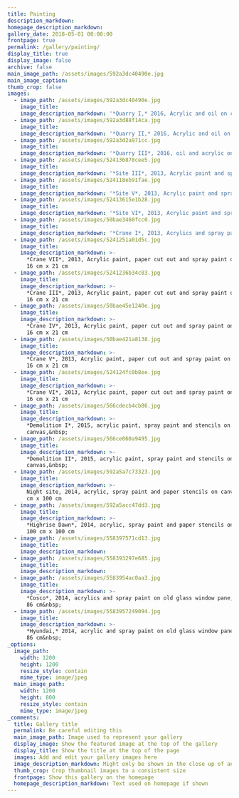 ```yaml
---
title: Painting
description_markdown:
homepage_description_markdown:
gallery_date: 2018-05-01 00:00:00
frontpage: true
permalink: /gallery/painting/
display_title: true
display_image: false
archive: false
main_image_path: /assets/images/592a3dc40490e.jpg
main_image_caption:
thumb_crop: false
images:
  - image_path: /assets/images/592a3dc40490e.jpg
    image_title:
    image_description_markdown: '*Quarry I,* 2016, Acrylic and oil on canvas, 100 cm x 80 cm'
  - image_path: /assets/images/592a3d88f14ca.jpg
    image_title:
    image_description_markdown: '*Quarry II,* 2016, Acrylic and oil on canvas, 100 cm x 80 cm'
  - image_path: /assets/images/592a3d2a971cc.jpg
    image_title:
    image_description_markdown: '*Quarry III*, 2016, oil and acrylic on canvas, 100 cm x 80 cm&nbsp;'
  - image_path: /assets/images/524136878cee5.jpg
    image_title:
    image_description_markdown: '*Site III*, 2013, Acrylic paint and spray paint on canvas, 50 cm x 50 cm'
  - image_path: /assets/images/524118eb91fae.jpg
    image_title:
    image_description_markdown: '*Site V*, 2013, Acrylic paint and spray paint on canvas, 50 cm x 50 cm'
  - image_path: /assets/images/52413615e1b28.jpg
    image_title:
    image_description_markdown: '*Site VI*, 2013, Acrylic paint and spray paint on canvas, 50 cm x 50 cm'
  - image_path: /assets/images/50bae3460fcc0.jpg
    image_title:
    image_description_markdown: '*Crane I*, 2013, Acrylics and spray paint on canvas, 16 cm x 21 cm'
  - image_path: /assets/images/5241251a01d5c.jpg
    image_title:
    image_description_markdown: >-
      *Crane VII*, 2013, Acrylic paint, paper cut out and spray paint on canvas,
      16 cm x 21 cm
  - image_path: /assets/images/5241236b34c83.jpg
    image_title:
    image_description_markdown: >-
      *Crane III*, 2013, Acrylic paint, paper cut out and spray paint on canvas,
      16 cm x 21 cm
  - image_path: /assets/images/50bae45e1240e.jpg
    image_title:
    image_description_markdown: >-
      *Crane IV*, 2013, Acrylic paint, paper cut out and spray paint on canvas,
      16 cm x 21 cm
  - image_path: /assets/images/50bae421a8138.jpg
    image_title:
    image_description_markdown: >-
      *Crane V*, 2013, Acrylic paint, paper cut out and spray paint on canvas,
      16 cm x 21 cm
  - image_path: /assets/images/524124fc0b8ee.jpg
    image_title:
    image_description_markdown: >-
      *Crane VI*, 2013, Acrylic paint, paper cut out and spray paint on canvas,
      16 cm x 21 cm
  - image_path: /assets/images/566cdecb4cb86.jpg
    image_title:
    image_description_markdown: >-
      *Demolition I*, 2015, acrylic paint, spray paint and stencils on
      canvas,&nbsp;
  - image_path: /assets/images/566ce060a9495.jpg
    image_title:
    image_description_markdown: >-
      *Demolition II*, 2015, acrylic paint, spray paint and stencils on
      canvas,&nbsp;
  - image_path: /assets/images/592a5a7c73323.jpg
    image_title:
    image_description_markdown: >-
      Night site, 2014, acrylic, spray paint and paper stencils on canvas, 100
      cm x 100 cm
  - image_path: /assets/images/592a5acc47dd3.jpg
    image_title:
    image_description_markdown: >-
      *Highrise Dawn*, 2014, acrylic, spray paint and paper stencils on canvas,
      100 cm x 100 cm
  - image_path: /assets/images/558397571cd13.jpg
    image_title:
    image_description_markdown:
  - image_path: /assets/images/558393297e685.jpg
    image_title:
    image_description_markdown:
  - image_path: /assets/images/5583954ac0aa3.jpg
    image_title:
    image_description_markdown: >-
      *Cosco*, 2014, acrylics and spray paint on old glass window pane, 38 cm x
      86 cm&nbsp;
  - image_path: /assets/images/5583957249094.jpg
    image_title:
    image_description_markdown: >-
      *Hyundai,* 2014, acrylic and spray paint on old glass window pane, 38 cm x
      86 cm&nbsp;
_options:
  image_path:
    width: 1200
    height: 1200
    resize_style: contain
    mime_type: image/jpeg
  main_image_path:
    width: 1200
    height: 800
    resize_style: contain
    mime_type: image/jpeg
_comments:
  title: Gallery title
  permalink: Be careful editing this
  main_image_path: Image used to represent your gallery
  display_image: Show the featured image at the top of the gallery
  display_title: Show the title at the top of the page
  images: Add and edit your gallery images here
  image_description_markdown: Might only be shown in the close up of an image
  thumb_crop: Crop thumbnail images to a consistent size
  frontpage: Show this gallery on the homepage
  homepage_description_markdown: Text used on homepage if shown
---
```


